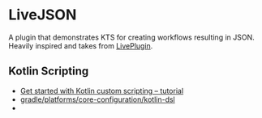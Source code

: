 # LiveJSON

A plugin that demonstrates KTS for creating workflows resulting in JSON. Heavily inspired and takes from 
[LivePlugin](https://github.com/dkandalov/live-plugin).

## Kotlin Scripting

- [Get started with Kotlin custom scripting – tutorial](https://kotlinlang.org/docs/custom-script-deps-tutorial.html)
- [gradle/platforms/core-configuration/kotlin-dsl](https://github.com/gradle/gradle/tree/master/platforms/core-configuration/kotlin-dsl)
- 